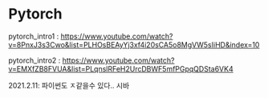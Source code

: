 # Pytorch

pytorch_intro1 : https://www.youtube.com/watch?v=8PnxJ3s3Cwo&list=PLHOsBEAyYj3xf4i20sCA5o8MgVW5sIiHD&index=10

pytorch_intro2 : https://www.youtube.com/watch?v=EMXfZB8FVUA&list=PLqnslRFeH2UrcDBWF5mfPGpqQDSta6VK4

2021.2.11: 파이썬도 ㅈ같을수 있다.. 시바
